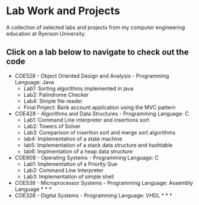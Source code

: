 # Lab Work and Projects 
A collection of selected labs and projects from my computer engineering education at Ryerson University.

## Click on a lab below to navigate to check out the code
* COE528 - Object Oriented Design and Analysis - Programming Language: Java 
  * Lab1: Sorting algorithms implemented in java 
  * Lab2: Palindrome Checker
  * Lab4: Simple file reader
  * Final Project: Bank account application using the MVC pattern 
* COE428 - Algorithms and Data Structures - Programming Language: C 
  * Lab1: Command Line interpreter and insertions sort
  * Lab2: Towers of Solver
  * Lab3: Comparison of insertion sort and merge sort algorithms
  * lab4: Implementation of a state machine
  * lab5: Implementation of a stack data structure and hashtable 
  * lab6: Implmentation of a heap data structure 
* COE608 - Operating Systems - Programming Language: C
  * Lab1: Implementation of a Priority Que 
  * Lab2: Command Line Interpreter 
  * Lab3: Implementation of simple shell 
* COE538 - Microprocessor Systems - Programming Language: Assembly Language 
  *
  *
  *
* COE328 - Digital Systems - Programming Language: VHDL 
  *
  *
  *
